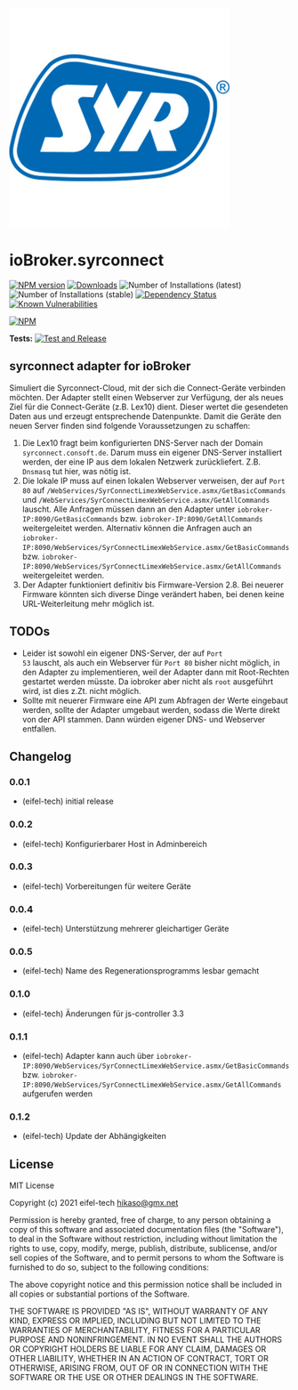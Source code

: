 ![Logo](admin/syrconnect.png)
# ioBroker.syrconnect

[![NPM version](http://img.shields.io/npm/v/iobroker.syrconnect.svg)](https://www.npmjs.com/package/iobroker.syrconnect)
[![Downloads](https://img.shields.io/npm/dm/iobroker.syrconnect.svg)](https://www.npmjs.com/package/iobroker.syrconnect)
![Number of Installations (latest)](http://iobroker.live/badges/syrconnect-installed.svg)
![Number of Installations (stable)](http://iobroker.live/badges/syrconnect-stable.svg)
[![Dependency Status](https://img.shields.io/david/eifel-tech/iobroker.syrconnect.svg)](https://david-dm.org/eifel-tech/iobroker.syrconnect)
[![Known Vulnerabilities](https://snyk.io/test/github/eifel-tech/ioBroker.syrconnect/badge.svg)](https://snyk.io/test/github/eifel-tech/ioBroker.syrconnect)

[![NPM](https://nodei.co/npm/iobroker.syrconnect.png?downloads=true)](https://nodei.co/npm/iobroker.syrconnect/)

**Tests:** [![Test and Release](https://travis-ci.com/eifel-tech/ioBroker.syrconnect.svg?branch=master)](https://travis-ci.com/github/eifel-tech/ioBroker.syrconnect)

## syrconnect adapter for ioBroker

Simuliert die Syrconnect-Cloud, mit der sich die Connect-Geräte verbinden möchten. Der Adapter stellt einen Webserver
zur Verfügung, der als neues Ziel für die Connect-Geräte (z.B. Lex10) dient. Dieser wertet die gesendeten Daten aus und erzeugt
entsprechende Datenpunkte. Damit die Geräte den neuen Server finden sind folgende Voraussetzungen zu schaffen:

1. Die Lex10 fragt beim konfigurierten DNS-Server nach der Domain <code>syrconnect.consoft.de</code>. Darum muss ein
eigener DNS-Server installiert werden, der eine IP aus dem lokalen Netzwerk zurückliefert. Z.B. <code>Dnsmasq</code> tut hier, was nötig ist.
2. Die lokale IP muss auf einen lokalen Webserver verweisen, der auf <code>Port 80</code> auf <code>/WebServices/SyrConnectLimexWebService.asmx/GetBasicCommands</code>
und <code>/WebServices/SyrConnectLimexWebService.asmx/GetAllCommands</code> lauscht. Alle Anfragen müssen dann an den Adapter unter 
<code>iobroker-IP:8090/GetBasicCommands</code> bzw. <code>iobroker-IP:8090/GetAllCommands</code> weitergeleitet werden. Alternativ können die Anfragen auch an <code>iobroker-IP:8090/WebServices/SyrConnectLimexWebService.asmx/GetBasicCommands</code> bzw. <code>iobroker-IP:8090/WebServices/SyrConnectLimexWebService.asmx/GetAllCommands</code> weitergeleitet werden.
3. Der Adapter funktioniert definitiv bis Firmware-Version 2.8. Bei neuerer Firmware könnten sich diverse Dinge verändert haben, bei denen keine URL-Weiterleitung mehr möglich ist.

## TODOs
* Leider ist sowohl ein eigener DNS-Server, der auf <code>Port 53</code> lauscht, als auch ein Webserver für <code>Port 80</code> 
bisher nicht möglich, in den Adapter zu implementieren, weil der Adapter dann mit Root-Rechten gestartet werden müsste.
Da iobroker aber nicht als <code>root</code> ausgeführt wird, ist dies z.Zt. nicht möglich.
* Sollte mit neuerer Firmware eine API zum Abfragen der Werte eingebaut werden, sollte der Adapter umgebaut werden, sodass die Werte direkt von der API stammen. Dann würden eigener DNS- und Webserver entfallen.

## Changelog

### 0.0.1
* (eifel-tech) initial release

### 0.0.2
* (eifel-tech) Konfigurierbarer Host in Adminbereich

### 0.0.3
* (eifel-tech) Vorbereitungen für weitere Geräte

### 0.0.4
* (eifel-tech) Unterstützung mehrerer gleichartiger Geräte

### 0.0.5
* (eifel-tech) Name des Regenerationsprogramms lesbar gemacht

### 0.1.0
* (eifel-tech) Änderungen für js-controller 3.3

### 0.1.1
* (eifel-tech) Adapter kann auch über <code>iobroker-IP:8090/WebServices/SyrConnectLimexWebService.asmx/GetBasicCommands</code> bzw. <code>iobroker-IP:8090/WebServices/SyrConnectLimexWebService.asmx/GetAllCommands</code> aufgerufen werden

### 0.1.2
* (eifel-tech) Update der Abhängigkeiten

## License
MIT License

Copyright (c) 2021 eifel-tech <hikaso@gmx.net>

Permission is hereby granted, free of charge, to any person obtaining a copy
of this software and associated documentation files (the "Software"), to deal
in the Software without restriction, including without limitation the rights
to use, copy, modify, merge, publish, distribute, sublicense, and/or sell
copies of the Software, and to permit persons to whom the Software is
furnished to do so, subject to the following conditions:

The above copyright notice and this permission notice shall be included in all
copies or substantial portions of the Software.

THE SOFTWARE IS PROVIDED "AS IS", WITHOUT WARRANTY OF ANY KIND, EXPRESS OR
IMPLIED, INCLUDING BUT NOT LIMITED TO THE WARRANTIES OF MERCHANTABILITY,
FITNESS FOR A PARTICULAR PURPOSE AND NONINFRINGEMENT. IN NO EVENT SHALL THE
AUTHORS OR COPYRIGHT HOLDERS BE LIABLE FOR ANY CLAIM, DAMAGES OR OTHER
LIABILITY, WHETHER IN AN ACTION OF CONTRACT, TORT OR OTHERWISE, ARISING FROM,
OUT OF OR IN CONNECTION WITH THE SOFTWARE OR THE USE OR OTHER DEALINGS IN THE
SOFTWARE.
